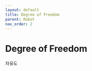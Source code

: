 ```yaml
---
layout: default
title: Degree of Freedom
parent: Robot
nav_order: 2
---
```


# Degree of Freedom

자유도
